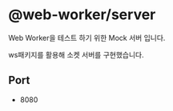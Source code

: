 # @web-worker/server

<p>Web Worker을 테스트 하기 위한 Mock 서버 입니다.</p>
<p>ws패키지를 활용해 소켓 서버를 구현했습니다.</p>

## Port

- 8080
